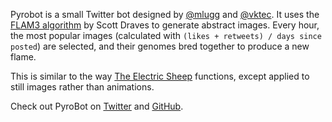 Pyrobot is a small Twitter bot designed by [@mlugg][mlugg] and [@vktec][vktec].
It uses the [FLAM3 algorithm][flam3] by Scott Draves to generate abstract
images. Every hour, the most popular images (calculated with `(likes +
retweets) / days since posted`) are selected, and their genomes bred together
to produce a new flame.

This is similar to the way [The Electric Sheep][esheep] functions, except
applied to still images rather than animations.

Check out PyroBot on [Twitter][birdsite] and [GitHub][code].

[mlugg]: https://github.com/mlugg
[vktec]: https://github.com/vktec
[flam3]: http://flam3.com/
[esheep]: https://electricsheep.org/
[birdsite]: http://twitter.com/pyrobot_
[code]: https://github.com/vktec/pyrobot/

